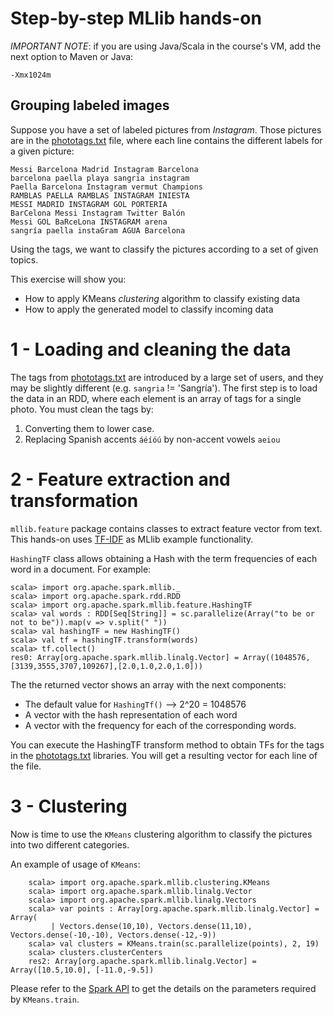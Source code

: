 # Step-by-step MLlib hands-on

*IMPORTANT NOTE*: if you are using Java/Scala in the course's VM, add the next option to Maven or Java:

    -Xmx1024m
    
## Grouping labeled images

Suppose you have a set of labeled pictures from _Instagram_. Those pictures are in the [phototags.txt](phototags.txt) file, where
each line contains the different labels for a given picture:

    Messi Barcelona Madrid Instagram Barcelona
    barcelona paella playa sangria instagram
    Paella Barcelona Instagram vermut Champions
    RAMBLAS PAELLA RAMBLAS INSTAGRAM INIESTA
    MESSI MADRID INSTAGRAM GOL PORTERIA
    BarCelona Messi Instagram Twitter Balón
    Messi GOL BaRceLona INSTAGRAM arena
    sangría paella instaGram AGUA Barcelona

Using the tags, we want to classify the pictures according to a set of given topics.

This exercise will show you:

* How to apply KMeans _clustering_ algorithm to classify existing data
* How to apply the generated model to classify incoming data

# 1 - Loading and cleaning the data

The tags from [phototags.txt](phototags.txt) are introduced by a large set of users, and they may be slightly different
(e.g. `sangria` != 'Sangría'). The first step is to load the data in an RDD, where each element is an array of tags for a single photo.
You must clean the tags by:

1. Converting them to lower case.
2. Replacing Spanish accents `áéíóú` by non-accent vowels `aeiou`

# 2 - Feature extraction and transformation

`mllib.feature` package contains classes to extract feature vector from text. This hands-on uses [TF-IDF](https://en.wikipedia.org/wiki/Tf-idf)
as MLlib example functionality.

`HashingTF` class allows obtaining a Hash with the term frequencies of each word in a document. For example:

    scala> import org.apache.spark.mllib._
    scala> import org.apache.spark.rdd.RDD
    scala> import org.apache.spark.mllib.feature.HashingTF
    scala> val words : RDD[Seq[String]] = sc.parallelize(Array("to be or not to be")).map(v => v.split(" "))
    scala> val hashingTF = new HashingTF()
    scala> val tf = hashingTF.transform(words)
    scala> tf.collect()
    res0: Array[org.apache.spark.mllib.linalg.Vector] = Array((1048576,[3139,3555,3707,109267],[2.0,1.0,2.0,1.0]))

The the returned vector shows an array with the next components:

* The default value for `HashingTf()` --> 2^20 = 1048576
* A vector with the hash representation of each word
* A vector with the frequency for each of the corresponding words.
 
You can execute the HashingTF transform method to obtain TFs for the tags in the  [phototags.txt](phototags.txt) libraries. You will get a resulting vector for each line of the file.

# 3 - Clustering

Now is time to use the `KMeans` clustering algorithm to classify the pictures into two different categories.

An example of usage of `KMeans`:

        scala> import org.apache.spark.mllib.clustering.KMeans
        scala> import org.apache.spark.mllib.linalg.Vector
        scala> import org.apache.spark.mllib.linalg.Vectors
        scala> var points : Array[org.apache.spark.mllib.linalg.Vector] = Array(
             | Vectors.dense(10,10), Vectors.dense(11,10), Vectors.dense(-10,-10), Vectors.dense(-12,-9))
        scala> val clusters = KMeans.train(sc.parallelize(points), 2, 19)
        scala> clusters.clusterCenters
        res2: Array[org.apache.spark.mllib.linalg.Vector] = Array([10.5,10.0], [-11.0,-9.5])

Please refer to the [Spark API](https://spark.apache.org/docs/latest/api/scala/index.html) to get the details on the parameters required by `KMeans.train`.
